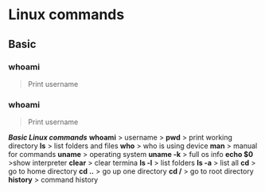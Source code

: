 Linux commands
====================

Basic
---------------------

### whoami

> Print username
### whoami

> Print username








***Basic Linux commands***
    **whoami** 
    > username
    >
    **pwd**
    > print working directory
    **ls**
    > list folders and files
    **who**
    > who is using device
    **man**
    > manual for commands
    **uname**
    > operating system
    **uname -k**
    > full os info
    **echo $0**
    >show interpreter
    **clear**
    > clear termina
    **ls -l**
    > list folders
    **ls -a**
    > list all 
    **cd**
    > go to home directory
    **cd ..**
    > go up one directory
    **cd /**
    > go to root directory
    **history**
    > command history
    

    
    

    
    
    

